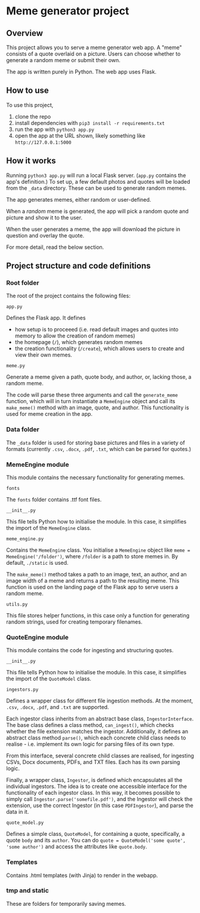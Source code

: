 # Meme generator project

## Overview
This project allows you to serve a meme generator web app. A "meme" consists of a quote overlaid on a picture. Users can choose whether to generate a random meme or submit their own. 

The app is written purely in Python. The web app uses Flask. 

## How to use
To use this project, 

1. clone the repo
2. install dependencies with `pip3 install -r requirements.txt`
3. run the app with `python3 app.py`
4. open the app at the URL shown, likely something like `http://127.0.0.1:5000`

## How it works
Running `python3 app.py` will run a local Flask server. (`app.py` contains the app's definition.) To set up, a few default photos and quotes will be loaded from the `_data` directory. These can be used to generate random memes.

The app generates memes, either random or user-defined. 

When a *random* meme is generated, the app will pick a random quote and picture and show it to the user. 

When the user generates a meme, the app will download the picture in question and overlay the quote.

For more detail, read the below section.

## Project structure and code definitions
### Root folder
The root of the project contains the following files:

`app.py`

Defines the Flask app. It defines 

* how setup is to proceeed (i.e. read default images and quotes into memory to allow the creation of random memes)
* the homepage (`/`), which generates random memes
* the creation functionality (`/create`), which allows users to create and view their own memes.

`meme.py`

Generate a meme given a path, quote body, and author, or, lacking those, a random meme. 

The code will parse these three arguments and call the `generate_meme` function, which will in turn instantiate a `MemeEngine` object and call its `make_meme()` method with an image, quote, and author. This functionality is used for meme creation in the app. 

### Data folder
The `_data` folder is used for storing base pictures and files in a variety of formats (currently `.csv`, `.docx`, `.pdf`, `.txt`, which can be parsed for quotes.)

### MemeEngine module
This module contains the necessary functionality for generating memes.

`fonts`

The `fonts` folder contains .ttf font files.

`__init__.py`

This file tells Python how to initialise the module. In this case, it simplifies the import of the `MemeEngine` class.

`meme_engine.py`

Contains the `MemeEngine` class. You initialise a `MemeEngine` object like `meme = MemeEngine('/folder')`, where `/folder` is a path to store memes in. By default, `./static` is used.

The `make_meme()` method takes a path to an image, text, an author, and an image width of a meme and returns a path to the resulting meme. This function is used on the landing page of the Flask app to serve users a random meme. 

`utils.py`

This file stores helper functions, in this case only a function for generating random strings, used for creating temporary filenames.

### QuoteEngine module
This module contains the code for ingesting and structuring quotes.

`__init__.py`

This file tells Python how to initialise the module. In this case, it simplifies the import of the `QuoteModel` class.

`ingestors.py`

Defines a wrapper class for different file ingestion methods. At the moment, `.csv`, `.docx`, `.pdf`, and `.txt` are supported.

Each ingestor class inherits from an abstract base class, `IngestorInterface`. The base class defines a class method, `can_ingest()`, which checks whether the file extension matches the ingestor. Additionally, it defines an abstract class method `parse()`, which each concrete child class needs to realise - i.e. implement its own logic for parsing files of its own type.

From this interface, several concrete child classes are realised, for ingesting CSVs, Docx documents, PDFs, and TXT files. Each has its own parsing logic.

Finally, a wrapper class, `Ingestor`, is defined which encapsulates all the individual ingestors. The idea is to create one accessible interface for the functionality of each ingestor class. In this way, it becomes possible to simply call `Ingestor.parse('somefile.pdf')`, and the Ingestor will check the extension, use the correct Ingestor (in this case `PDFIngestor`), and parse the data in it. 

`quote_model.py`

Defines a simple class, `QuoteModel`, for containing a quote, specifically, a quote `body` and its `author`. You can do `quote = QuoteModel('some quote', 'some author')` and access the attributes like `quote.body`. 


### Templates
Contains .html templates (with Jinja) to render in the webapp. 

### tmp and static
These are folders for temporarily saving memes.
